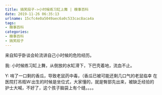 ```yaml
---
title: 搞笑段子->小时候练习缸上舞 | 糗事百科
date: 2019-11-26 06:35:13
urlname: 15cfc4e0a5049aec6a0c533cac8aca4a
tags: 
- 糗事百科
categories:
- 糗事百科
- 搞笑段子
---
```

来自知乎卧谈会轮流讲自己小时候的危险经历。

我: 小时候练习缸上舞，从倒放的水缸滑下，下巴壳着地，流血不止。

Y: 啃了一口剩的香瓜，导致老鼠药中毒，（香瓜已被可能还剩几口气的老鼠临幸 在医院打吊瓶W:出生的时候是坐位式，大家懂的，就是臀部先出来，被缺乏经验的护士大喊，不好了，这个孩子脑袋上有个缝。。。。


